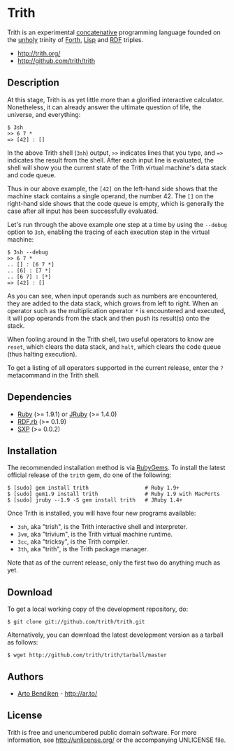 Trith
=====

Trith is an experimental [concatenative][concat] programming language
founded on the [unholy][] trinity of [Forth][], [Lisp][] and [RDF][]
triples.

* <http://trith.org/>
* <http://github.com/trith/trith>

Description
-----------

At this stage, Trith is as yet little more than a glorified interactive
calculator. Nonetheless, it can already answer the ultimate question of
life, the universe, and everything:

    $ 3sh 
    >> 6 7 * 
    => [42] : [] 

In the above Trith shell (`3sh`) output, `>>` indicates lines that you type,
and `=>` indicates the result from the shell. After each input line is
evaluated, the shell will show you the current state of the Trith virtual
machine's data stack and code queue.

Thus in our above example, the `[42]` on the left-hand side shows that the
machine stack contains a single operand, the number 42. The `[]` on the
right-hand side shows that the code queue is empty, which is generally the
case after all input has been successfully evaluated.

Let's run through the above example one step at a time by using the
`--debug` option to `3sh`, enabling the tracing of each execution step in
the virtual machine:

    $ 3sh --debug
    >> 6 7 *
    .. [] : [6 7 *]
    .. [6] : [7 *]
    .. [6 7] : [*]
    => [42] : []

As you can see, when input operands such as numbers are encountered, they
are added to the data stack, which grows from left to right. When an
operator such as the multiplication operator `*` is encountered and
executed, it will pop operands from the stack and then push its result(s)
onto the stack.

When fooling around in the Trith shell, two useful operators to know are
`reset`, which clears the data stack, and `halt`, which clears the code
queue (thus halting execution).

To get a listing of all operators supported in the current release, enter
the `?` metacommand in the Trith shell.

Dependencies
------------

* [Ruby](http://ruby-lang.org/) (>= 1.9.1) or
  [JRuby](http://jruby.org/) (>= 1.4.0)
* [RDF.rb](http://rubygems.org/gems/rdf) (>= 0.1.9)
* [SXP](http://rubygems.org/gems/sxp) (>= 0.0.2)

Installation
------------

The recommended installation method is via [RubyGems](http://rubygems.org/).
To install the latest official release of the `trith` gem, do one of the
following:

    $ [sudo] gem install trith                  # Ruby 1.9+
    $ [sudo] gem1.9 install trith               # Ruby 1.9 with MacPorts
    $ [sudo] jruby --1.9 -S gem install trith   # JRuby 1.4+

Once Trith is installed, you will have four new programs available:

* `3sh`, aka "trish", is the Trith interactive shell and interpreter.
* `3vm`, aka "trivium", is the Trith virtual machine runtime.
* `3cc`, aka "tricksy", is the Trith compiler.
* `3th`, aka "trith", is the Trith package manager.

Note that as of the current release, only the first two do anything much as
yet.

Download
--------

To get a local working copy of the development repository, do:

    $ git clone git://github.com/trith/trith.git

Alternatively, you can download the latest development version as a tarball
as follows:

    $ wget http://github.com/trith/trith/tarball/master

Authors
-------

* [Arto Bendiken](mailto:arto.bendiken@gmail.com) - <http://ar.to/>

License
-------

Trith is free and unencumbered public domain software. For more
information, see <http://unlicense.org/> or the accompanying UNLICENSE file.

[Forth]:  http://en.wikipedia.org/wiki/Forth_(programming_language)
[Lisp]:   http://en.wikipedia.org/wiki/Lisp_(programming_language)
[RDF]:    http://en.wikipedia.org/wiki/Resource_Description_Framework
[concat]: http://en.wikipedia.org/wiki/Concatenative_programming_language
[unholy]: http://lispers.org/
